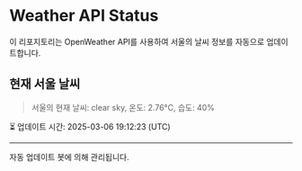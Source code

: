 
# Weather API Status

이 리포지토리는 OpenWeather API를 사용하여 서울의 날씨 정보를 자동으로 업데이트합니다.

## 현재 서울 날씨
> 서울의 현재 날씨: clear sky, 온도: 2.76°C, 습도: 40%

⏳ 업데이트 시간: 2025-03-06 19:12:23 (UTC)

---
자동 업데이트 봇에 의해 관리됩니다.
